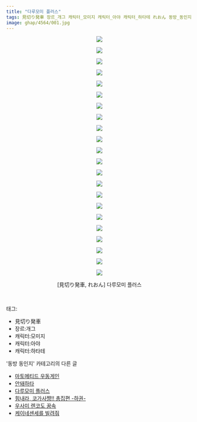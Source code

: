 ```yaml
---
title: "다루모미 플러스"
tags: 見切り発車 장르_개그 캐릭터_모미지 캐릭터_아야 캐릭터_하타테 れおん 동방_동인지
image: ghap/4564/001.jpg
---
```

<div class="article">
<p style="text-align: center; clear: none; float: none;"><img src="{{ site.nasurl }}/ghap/4564/001.jpg"/></p>
<p style="text-align: center; clear: none; float: none;"><img src="{{ site.nasurl }}/ghap/4564/002.jpg"/></p>
<p style="text-align: center; clear: none; float: none;"><img src="{{ site.nasurl }}/ghap/4564/003.jpg"/></p>
<p style="text-align: center; clear: none; float: none;"><img src="{{ site.nasurl }}/ghap/4564/004.jpg"/></p>
<p style="text-align: center; clear: none; float: none;"><img src="{{ site.nasurl }}/ghap/4564/005.jpg"/></p>
<p style="text-align: center; clear: none; float: none;"><img src="{{ site.nasurl }}/ghap/4564/006.jpg"/></p>
<p style="text-align: center; clear: none; float: none;"><img src="{{ site.nasurl }}/ghap/4564/007.jpg"/></p>
<p style="text-align: center; clear: none; float: none;"><img src="{{ site.nasurl }}/ghap/4564/008.jpg"/></p>
<p style="text-align: center; clear: none; float: none;"><img src="{{ site.nasurl }}/ghap/4564/009.jpg"/></p>
<p style="text-align: center; clear: none; float: none;"><img src="{{ site.nasurl }}/ghap/4564/010.jpg"/></p>
<p style="text-align: center; clear: none; float: none;"><img src="{{ site.nasurl }}/ghap/4564/011.jpg"/></p>
<p style="text-align: center; clear: none; float: none;"><img src="{{ site.nasurl }}/ghap/4564/012.jpg"/></p>
<p style="text-align: center; clear: none; float: none;"><img src="{{ site.nasurl }}/ghap/4564/013.jpg"/></p>
<p style="text-align: center; clear: none; float: none;"><img src="{{ site.nasurl }}/ghap/4564/014.jpg"/></p>
<p style="text-align: center; clear: none; float: none;"><img src="{{ site.nasurl }}/ghap/4564/015.jpg"/></p>
<p style="text-align: center; clear: none; float: none;"><img src="{{ site.nasurl }}/ghap/4564/016.jpg"/></p>
<p style="text-align: center; clear: none; float: none;"><img src="{{ site.nasurl }}/ghap/4564/017.jpg"/></p>
<p style="text-align: center; clear: none; float: none;"><img src="{{ site.nasurl }}/ghap/4564/018.jpg"/></p>
<p style="text-align: center; clear: none; float: none;"><img src="{{ site.nasurl }}/ghap/4564/019.jpg"/></p>
<p style="text-align: center; clear: none; float: none;"><img src="{{ site.nasurl }}/ghap/4564/020.jpg"/></p>
<p style="text-align: center; clear: none; float: none;"><img src="{{ site.nasurl }}/ghap/4564/021.jpg"/></p>
<p style="text-align: center; clear: none; float: none;"><img src="{{ site.nasurl }}/ghap/4564/022.jpg"/></p>
<p style="text-align: center; clear: none; float: none;">[見切り発車, れおん] 다루모미 플러스</p>
<p><br/></p>
</div><div class="tagTrail">
<p>태그: </p>
<ul>
<li>見切り発車</li>
<li>장르:개그</li>
<li>캐릭터:모미지</li>
<li>캐릭터:아야</li>
<li>캐릭터:하타테</li>
</ul>
</div><div class="another">
<p>'동방 동인지' 카테고리의 다른 글</p>
<ul>
<li><a href="/2018-08-03-ghap_4567">마토메티드 우동게인</a></li>
<li><a href="/2018-08-02-ghap_4565">안돼하타</a></li>
<li><a href="/2018-08-02-ghap_4564">다루모미 플러스</a></li>
<li><a href="/2018-07-30-ghap_4557">힘내라, 코가사쨩!! 총집편 -하권-</a></li>
<li><a href="/2018-07-30-ghap_4556">우사미 렌코도 꿈속</a></li>
<li><a href="/2018-07-30-ghap_4554">케이네센세를 빌려줘</a></li>
</ul>
</div><div class="cb_module cb_fluid">
<div class="cb_wrt cb_profile">
</div><!-- commentList close -->
</div>